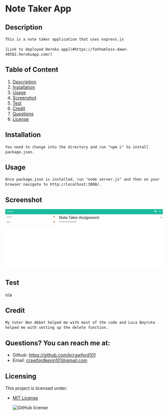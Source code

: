 # Note Taker App
  ## Description 
    This is a note taker application that uses express.js

    [Link to deployed Heroku app](#https://fathomless-dawn-48582.herokuapp.com/)

  ## Table of Content 
   1. [Description](#Description)
   2. [Installation](#Installation)
   3. [Usage](#Usage)
   4. [Screenshot](#Screenshot)
   4. [Test](#Test)
   5. [Credit](#Credit)
   6. [Questions](#Questions?)
   7. [License](#Licensing)
  
  ## Installation 
    You need to change into the directory and run "npm i" to install package.json.

  ## Usage 
    Once package.json is installed, run "node server.js" and then on your browser navigate to http://localhost:3000/.
  
  ## Screenshot

  ![Note taker screenshot](Assets\Note_Taker.JPG)

  ## Test 
  n/a

  ## Credit 
    My tutor Ben Abbot helped me with most of the code and Luca Beyrute helped me with setting up the delete function.

  ## Questions? You can reach me at:
  - Github: https://github.com/kcrawford101
  - Email: crawfordkevin101@gmail.com

  ## Licensing
  This project is licensed under:  
* [MIT License](LICENSE.txt)

  ![GitHub license](https://img.shields.io/badge/license-MIT-blue.svg)
